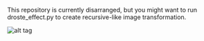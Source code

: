 This repository is currently disarranged, but you might want to run droste_effect.py to create recursive-like image transformation.

![alt tag](https://raw.githubusercontent.com/azer89/visual_complex_analysis/master/images/figure_azer.png)
